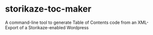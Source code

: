 # storikaze-toc-maker
A command-line tool to generate Table of Contents code from an XML-Export of a Storikaze-enabled Wordpress
